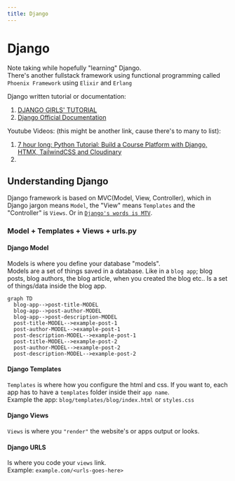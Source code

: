 ```yaml
---
title: Django
---
```


# Django
Note taking while hopefully "learning" Django.  
There's another fullstack framework using functional programming called `Phoenix Framework` using `Elixir` and `Erlang`

Django written tutorial or documentation:  
1. [DJANGO GIRLS' TUTORIAL](https://tutorial.djangogirls.org/en/)  
2. [Django Official Documentation](https://docs.djangoproject.com/en/5.1/)

Youtube Videos: (this might be another link, cause there's to many to list):
1. [7 hour long: Python Tutorial: Build a Course Platform with Django, HTMX, TailwindCSS and Cloudinary](https://www.youtube.com/watch?v=I_IchaIdmnA)  
2.

## Understanding Django

Django framework is based on MVC(Model, View, Controller), which in Django jargon means `Model`, the "View" means `Templates` and the "Controller" is `Views`. Or in [`Django's words is MTV`](https://docs.djangoproject.com/en/5.1/faq/general/#django-appears-to-be-a-mvc-framework-but-you-call-the-controller-the-view-and-the-view-the-template-how-come-you-don-t-use-the-standard-names).  

### Model + Templates + Views + urls.py

#### Django Model
Models is where you define your database "models".  
Models are a set of things saved in a database. Like in a `blog app`; blog posts, blog authors, the blog article, when you created the blog etc.. Is a set of things/data inside the blog app.

```mermaid
graph TD
  blog-app-->post-title-MODEL
  blog-app-->post-author-MODEL
  blog-app-->post-description-MODEL
  post-title-MODEL-->example-post-1
  post-author-MODEL-->example-post-1
  post-description-MODEL-->example-post-1
  post-title-MODEL-->example-post-2
  post-author-MODEL-->example-post-2
  post-description-MODEL-->example-post-2

```

#### Django Templates

`Templates` is where how you configure the html and css. If you want to, each app has to have a `templates` folder inside their `app name`.  
Example the app: `blog/templates/blog/index.html` or `styles.css`

#### Django Views
`Views` is where you `"render"` the website's or apps output or looks.

#### Django URLS
Is where you code your `views` link.  
Example: `example.com/<urls-goes-here>`

